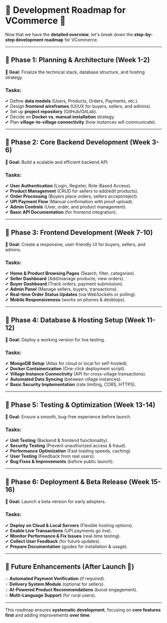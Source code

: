 # **📌 Development Roadmap for VCommerce 🚀**  

Now that we have the **detailed overview**, let's break down the **step-by-step development roadmap** for VCommerce.  

---

## **📅 Phase 1: Planning & Architecture (Week 1-2)**  
**🔹 Goal:** Finalize the technical stack, database structure, and hosting strategy.  

### **Tasks:**  
✔ Define **data models** (Users, Products, Orders, Payments, etc.).  
✔ Design **frontend wireframes** (UI/UX for buyers, sellers, and admins).  
✔ Set up **project repository** (GitHub/GitLab).  
✔ Decide on **Docker vs. manual installation** strategy.  
✔ Plan **village-to-village connectivity** (how instances will communicate).  

---

## **📅 Phase 2: Core Backend Development (Week 3-6)**  
**🔹 Goal:** Build a scalable and efficient backend API.  

### **Tasks:**  
✔ **User Authentication** (Login, Register, Role-Based Access).  
✔ **Product Management** (CRUD for sellers to add/edit products).  
✔ **Order Processing** (Buyers place orders, sellers accept/reject).  
✔ **UPI Payment Flow** (Manual confirmation with proof upload).  
✔ **Admin Controls** (User, order, and product management).  
✔ **Basic API Documentation** (for frontend integration).  

---

## **📅 Phase 3: Frontend Development (Week 7-10)**  
**🔹 Goal:** Create a responsive, user-friendly UI for buyers, sellers, and admins.  

### **Tasks:**  
✔ **Home & Product Browsing Pages** (Search, filter, categories).  
✔ **Seller Dashboard** (Add/manage products, view orders).  
✔ **Buyer Dashboard** (Track orders, payment submission).  
✔ **Admin Panel** (Manage sellers, buyers, transactions).  
✔ **Real-time Order Status Updates** (via WebSockets or polling).  
✔ **Mobile Responsiveness** (works on phones & desktops).  

---

## **📅 Phase 4: Database & Hosting Setup (Week 11-12)**  
**🔹 Goal:** Deploy a working version for live testing.  

### **Tasks:**  
✔ **MongoDB Setup** (Atlas for cloud or local for self-hosted).  
✔ **Docker Containerization** (One-click deployment script).  
✔ **Village Instance Connectivity** (API for cross-village transactions).  
✔ **Automated Data Syncing** (between village instances).  
✔ **Basic Security Implementation** (rate limiting, CORS, HTTPS).  

---

## **📅 Phase 5: Testing & Optimization (Week 13-14)**  
**🔹 Goal:** Ensure a smooth, bug-free experience before launch.  

### **Tasks:**  
✔ **Unit Testing** (Backend & frontend functionality).  
✔ **Security Testing** (Prevent unauthorized access & fraud).  
✔ **Performance Optimization** (Fast loading speeds, caching).  
✔ **User Testing** (Feedback from real users).  
✔ **Bug Fixes & Improvements** (before public launch).  

---

## **📅 Phase 6: Deployment & Beta Release (Week 15-16)**  
**🔹 Goal:** Launch a beta version for early adopters.  

### **Tasks:**  
✔ **Deploy on Cloud & Local Servers** (Flexible hosting options).  
✔ **Enable Live Transactions** (UPI payments go live).  
✔ **Monitor Performance & Fix Issues** (real-time testing).  
✔ **Collect User Feedback** (for future updates).  
✔ **Prepare Documentation** (guides for installation & usage).  

---

## **📅 Future Enhancements (After Launch 🚀)**  
💡 **Automated Payment Verification** (if required).  
💡 **Delivery System Module** (optional for sellers).  
💡 **AI-Powered Product Recommendations** (boost engagement).  
💡 **Multi-Language Support** (for rural users).  

---

This roadmap ensures **systematic development**, focusing on **core features first** and adding improvements **over time**.  
